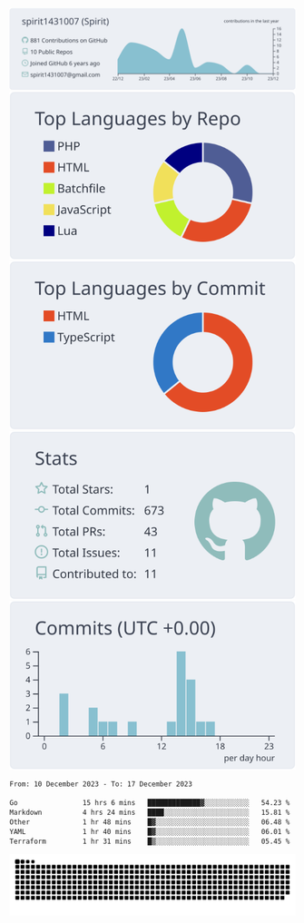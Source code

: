 [![](https://raw.githubusercontent.com/spirit1431007/spirit1431007/master/profile-summary-card-output/nord_bright/0-profile-details.svg)](https://git.io/spiritx)
[![](https://raw.githubusercontent.com/spirit1431007/spirit1431007/master/profile-summary-card-output/nord_bright/1-repos-per-language.svg)](https://git.io/spiritx) [![](https://raw.githubusercontent.com/spirit1431007/spirit1431007/master/profile-summary-card-output/nord_bright/2-most-commit-language.svg)](https://git.io/spiritx)
[![](https://raw.githubusercontent.com/spirit1431007/spirit1431007/master/profile-summary-card-output/nord_bright/3-stats.svg)](https://git.io/spiritx) [![](https://raw.githubusercontent.com/spirit1431007/spirit1431007/master/profile-summary-card-output/nord_bright/4-productive-time.svg)](https://git.io/spiritx)

<!--START_SECTION:waka-->

```txt
From: 10 December 2023 - To: 17 December 2023

Go                15 hrs 6 mins   █████████████▓░░░░░░░░░░░   54.23 %
Markdown          4 hrs 24 mins   ████░░░░░░░░░░░░░░░░░░░░░   15.81 %
Other             1 hr 48 mins    █▓░░░░░░░░░░░░░░░░░░░░░░░   06.48 %
YAML              1 hr 40 mins    █▓░░░░░░░░░░░░░░░░░░░░░░░   06.01 %
Terraform         1 hr 31 mins    █▒░░░░░░░░░░░░░░░░░░░░░░░   05.45 %
```

<!--END_SECTION:waka-->

![contribution](https://github.com/spirit1431007/spirit1431007/blob/output/github-contribution-grid-snake.svg)
